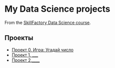 # My Data Science projects

From the [SkillFactory Data Science course](https://skillfactory.ru/data-scientist).

## Проекты

* [Проект 0. Игра: Угадай число](https://github.com/KirillJbt/sf_data_science/blob/main/project_0/game_v2.py)
* [Проект 1. ___]()
* [Проект 2.____]()